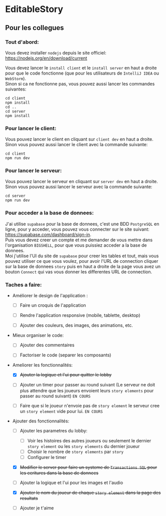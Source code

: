 # EditableStory

## Pour les collegues
### Tout d'abord:

Vous devez installer `nodejs` depuis le site officiel: https://nodejs.org/en/download/current

Vous devez lancer le `install client` et le `install server` en haut a droite pour que le code fonctionne 
(que pour les utilisateurs de `IntelliJ IDEA` ou `WebStorm`).  
Sinon si ca ne fonctionne pas, vous pouvez aussi lancer les commandes suivantes:
    
    cd client 
    npm install
    cd ..
    cd server
    npm install


### Pour lancer le client:
Vous pouvez lancer le client en cliquant sur `client dev` en haut a droite.  
Sinon vous pouvez aussi lancer le client avec la commande suivante:

    cd client
    npm run dev

### Pour lancer le serveur:
Vous pouvez lancer le serveur en cliquant sur `server dev` en haut a droite.
Sinon vous pouvez aussi lancer le serveur avec la commande suivante:

    cd server
    npm run dev


### Pour acceder a la base de donnees:
J'ai utilise `supabase` pour la base de donnees, c'est une BDD `PostgreSQL` en ligne,
pour y acceder, vous pouvez vous connecter sur le site suivant: https://supabase.com/dashboard/sign-in.  
Puis vous devez creer un compte et me demander de vous mettre dans l'organisation `BIGSHELL`, pour que vous puissiez acceder a la base de donnees.  
Moi j'utilise l'UI du site de `supabase` pour creer les tables et tout, mais vous pouvez utiliser ce que vous voulez,
pour avoir l'URL de connection cliquer sur la base de donnees `story` puis en haut a droite de la page vous avez un bouton `Connect` qui vas vous donner les differentes URL de connection.


### Taches a faire:

- Améliorer le design de l'application :
    - [ ] Faire un croquis de l'application
    - [ ] Rendre l'application responsive (mobile, tablette, desktop)
    - [ ] Ajouter des couleurs, des images, des animations, etc.
  

- Mieux organiser le code:
    - [ ] Ajouter des commentaires
    - [ ] Factoriser le code (separer les composants)


- Ameliorer les fonctionnalités:
  - [x] ~~Ajouter la logique et l'ui pour quitter le lobby~~
  - [ ] Ajouter un timer pour passer au round suivant
(Le serveur ne doit plus attendre que les joueurs envoient leurs `story elements` pour passer au round suivant) `EN COURS`
  - [ ] Faire que si le joueur n'envoie pas de `story element` le serveur cree un `story element` vide pour lui. `EN COURS`

  
- Ajouter des fonctionnalités:
    - [ ] Ajouter les parametres du lobby:
        - [ ] Voir les histoires des autres joueurs ou seulement le dernier `story element` ou les `story elements` du dernier joueur
        - [ ] Choisir le nombre de `story elements` par `story`
        - [ ] Configurer le timer
    - [x] ~~Modifier le server pour faire un systeme de `Transactions SQL` pour les ecritures dans la base de donnees~~
    - [ ] Ajouter la logique et l'ui pour les images et l'audio
    - [x] ~~Ajouter le nom du joueur de chaque `story element` dans la page des resultats~~

    - [ ] Ajouter je t'aime